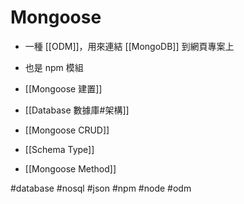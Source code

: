 # Mongoose
- 一種 [[ODM]]，用來連結 [[MongoDB]] 到網頁專案上
- 也是 npm 模組

- [[Mongoose 建置]]
- [[Database 數據庫#架構]]
- [[Mongoose CRUD]]
- [[Schema Type]]
- [[Mongoose Method]]




#database #nosql #json #npm #node #odm